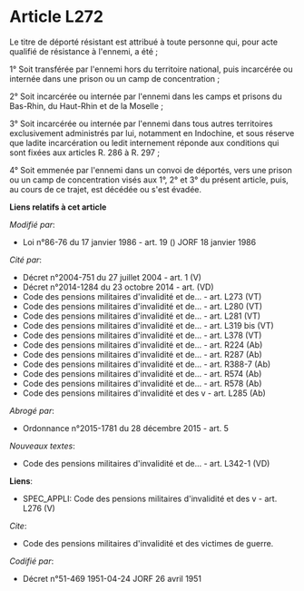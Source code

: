 # Article L272

Le titre de déporté résistant est attribué à toute personne qui, pour acte qualifié de résistance à l'ennemi, a été ;

1° Soit transférée par l'ennemi hors du territoire national, puis incarcérée ou internée dans une prison ou un camp de
concentration ;

2° Soit incarcérée ou internée par l'ennemi dans les camps et prisons du Bas-Rhin, du Haut-Rhin et de la Moselle ;

3° Soit incarcérée ou internée par l'ennemi dans tous autres territoires exclusivement administrés par lui, notamment en
Indochine, et sous réserve que ladite incarcération ou ledit internement réponde aux conditions qui sont fixées aux articles
R. 286 à R. 297 ;

4° Soit emmenée par l'ennemi dans un convoi de déportés, vers une prison ou un camp de concentration visés aux 1°, 2° et 3°
du présent article, puis, au cours de ce trajet, est décédée ou s'est évadée.

**Liens relatifs à cet article**

_Modifié par_:

  - Loi n°86-76 du 17 janvier 1986 - art. 19 () JORF 18 janvier 1986

_Cité par_:

  - Décret n°2004-751 du 27 juillet 2004 - art. 1 (V)
  - Décret n°2014-1284 du 23 octobre 2014 - art. (VD)
  - Code des pensions militaires d'invalidité et de... - art. L273 (VT)
  - Code des pensions militaires d'invalidité et de... - art. L280 (VT)
  - Code des pensions militaires d'invalidité et de... - art. L281 (VT)
  - Code des pensions militaires d'invalidité et de... - art. L319 bis (VT)
  - Code des pensions militaires d'invalidité et de... - art. L378 (VT)
  - Code des pensions militaires d'invalidité et de... - art. R224 (Ab)
  - Code des pensions militaires d'invalidité et de... - art. R287 (Ab)
  - Code des pensions militaires d'invalidité et de... - art. R388-7 (Ab)
  - Code des pensions militaires d'invalidité et de... - art. R574 (Ab)
  - Code des pensions militaires d'invalidité et de... - art. R578 (Ab)
  - Code des pensions militaires d'invalidité et des v - art. L285 (Ab)

_Abrogé par_:

  - Ordonnance n°2015-1781 du 28 décembre 2015 - art. 5

_Nouveaux textes_:

  - Code des pensions militaires d'invalidité et de... - art. L342-1 (VD)

**Liens**:

  - SPEC_APPLI: Code des pensions militaires d'invalidité et des v - art. L276 (V)

_Cite_:

  - Code des pensions militaires d'invalidité et des victimes de guerre.

_Codifié par_:

  - Décret n°51-469 1951-04-24 JORF 26 avril 1951
